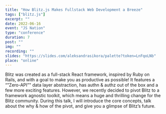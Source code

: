 ```yaml
---
title: "How Blitz.js Makes Fullstack Web Development a Breeze"
tags: ["blitz.js"]
excerpt: ""
date: 2022-06-16
event: "JS Nation"
type: "conference"
duration: 7
post: ""
img: ""
recording: ""
slides: "https://slides.com/aleksandrasikora/palette?token=LnFqoLNb"
place: "online"
---
```


Blitz was created as a full-stack React framework, inspired by Ruby on Rails, and with a goal to make you as productive as possible! It features a “”Zero-API”" data layer abstraction, has authn & authz out of the box and a few more exciting features. However, we recently decided to pivot Blitz to a framework agnostic toolkit, which means a huge and thrilling change for the Blitz community. During this talk, I will introduce the core concepts, talk about the why & how of the pivot, and give you a glimpse of Blitz’s future.